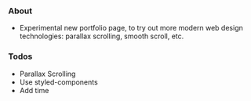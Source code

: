 ### About
- Experimental new portfolio page, to try out more modern web design technologies: parallax scrolling, smooth scroll, etc.

### Todos
- Parallax Scrolling
- Use styled-components
- Add time